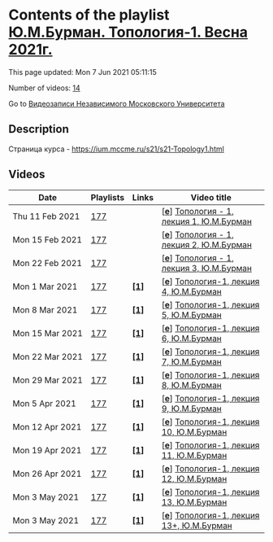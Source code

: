 # Contents of the playlist [Ю.М.Бурман. Топология-1. Весна 2021г.](https://www.youtube.com/playlist?list=PLp9ABVh6_x4HCUSciFWmZPS7J7Y9rfK1K)

This page updated: Mon 7 Jun 2021 05:11:15

Number of videos: [14](#videos)

Go to [Видеозаписи Независимого Московского Университета](../README.md)

## Description

Страница курса - <https://ium.mccme.ru/s21/s21-Topology1.html>

## Videos

|Date|Playlists|Links|Video title|
|---|---|---|---|
| Thu&nbsp;11&nbsp;Feb&nbsp;2021 | [177](../playlists/177 "Ю.М.Бурман. Топология-1. Весна 2021г.") |  | [[**e**](https://studio.youtube.com/video/K_QTyVSzo4k/edit "Edit")] [Топология - 1, лекция 1, Ю.М.Бурман](https://www.youtube.com/watch?v=K_QTyVSzo4k&list=PLp9ABVh6_x4HCUSciFWmZPS7J7Y9rfK1K) |
| Mon&nbsp;15&nbsp;Feb&nbsp;2021 | [177](../playlists/177 "Ю.М.Бурман. Топология-1. Весна 2021г.") |  | [[**e**](https://studio.youtube.com/video/dM_rKvmdEsA/edit "Edit")] [Топология - 1, лекция 2, Ю.М.Бурман](https://www.youtube.com/watch?v=dM_rKvmdEsA&list=PLp9ABVh6_x4HCUSciFWmZPS7J7Y9rfK1K) |
| Mon&nbsp;22&nbsp;Feb&nbsp;2021 | [177](../playlists/177 "Ю.М.Бурман. Топология-1. Весна 2021г.") |  | [[**e**](https://studio.youtube.com/video/LLW_ojdhbzQ/edit "Edit")] [Топология - 1, лекция 3, Ю.М.Бурман](https://www.youtube.com/watch?v=LLW_ojdhbzQ&list=PLp9ABVh6_x4HCUSciFWmZPS7J7Y9rfK1K) |
| Mon&nbsp;1&nbsp;Mar&nbsp;2021 | [177](../playlists/177 "Ю.М.Бурман. Топология-1. Весна 2021г.") | [**[1]**](https://ium.mccme.ru/s21/s21-Topology1.html) | [[**e**](https://studio.youtube.com/video/inCGsDJ49a4/edit "Edit")] [Топология-1, лекция 4, Ю.М.Бурман](https://www.youtube.com/watch?v=inCGsDJ49a4&list=PLp9ABVh6_x4HCUSciFWmZPS7J7Y9rfK1K "https://ium.mccme.ru/s21/s21-Topology1.html") |
| Mon&nbsp;8&nbsp;Mar&nbsp;2021 | [177](../playlists/177 "Ю.М.Бурман. Топология-1. Весна 2021г.") | [**[1]**](https://ium.mccme.ru/s21/s21-Topology1.html) | [[**e**](https://studio.youtube.com/video/CLHUupRuQG8/edit "Edit")] [Топология-1, лекция 5, Ю.М.Бурман](https://www.youtube.com/watch?v=CLHUupRuQG8&list=PLp9ABVh6_x4HCUSciFWmZPS7J7Y9rfK1K "https://ium.mccme.ru/s21/s21-Topology1.html") |
| Mon&nbsp;15&nbsp;Mar&nbsp;2021 | [177](../playlists/177 "Ю.М.Бурман. Топология-1. Весна 2021г.") | [**[1]**](https://ium.mccme.ru/s21/s21-Topology1.html) | [[**e**](https://studio.youtube.com/video/p4ptlKVUjxI/edit "Edit")] [Топология-1, лекция 6, Ю.М.Бурман](https://www.youtube.com/watch?v=p4ptlKVUjxI&list=PLp9ABVh6_x4HCUSciFWmZPS7J7Y9rfK1K "https://ium.mccme.ru/s21/s21-Topology1.html") |
| Mon&nbsp;22&nbsp;Mar&nbsp;2021 | [177](../playlists/177 "Ю.М.Бурман. Топология-1. Весна 2021г.") | [**[1]**](https://ium.mccme.ru/s21/s21-Topology1.html) | [[**e**](https://studio.youtube.com/video/NeM8evkYUkQ/edit "Edit")] [Топология-1, лекция 7, Ю.М.Бурман](https://www.youtube.com/watch?v=NeM8evkYUkQ&list=PLp9ABVh6_x4HCUSciFWmZPS7J7Y9rfK1K "https://ium.mccme.ru/s21/s21-Topology1.html") |
| Mon&nbsp;29&nbsp;Mar&nbsp;2021 | [177](../playlists/177 "Ю.М.Бурман. Топология-1. Весна 2021г.") | [**[1]**](https://ium.mccme.ru/s21/s21-Topology1.html) | [[**e**](https://studio.youtube.com/video/soCwe_HmhmA/edit "Edit")] [Топология-1, лекция 8, Ю.М.Бурман](https://www.youtube.com/watch?v=soCwe_HmhmA&list=PLp9ABVh6_x4HCUSciFWmZPS7J7Y9rfK1K "https://ium.mccme.ru/s21/s21-Topology1.html") |
| Mon&nbsp;5&nbsp;Apr&nbsp;2021 | [177](../playlists/177 "Ю.М.Бурман. Топология-1. Весна 2021г.") | [**[1]**](https://ium.mccme.ru/s21/s21-Topology1.html) | [[**e**](https://studio.youtube.com/video/6m5m2lkYFDc/edit "Edit")] [Топология-1, лекция 9, Ю.М.Бурман](https://www.youtube.com/watch?v=6m5m2lkYFDc&list=PLp9ABVh6_x4HCUSciFWmZPS7J7Y9rfK1K "https://ium.mccme.ru/s21/s21-Topology1.html") |
| Mon&nbsp;12&nbsp;Apr&nbsp;2021 | [177](../playlists/177 "Ю.М.Бурман. Топология-1. Весна 2021г.") | [**[1]**](https://ium.mccme.ru/s21/s21-Topology1.html) | [[**e**](https://studio.youtube.com/video/yW6hBKcDBSg/edit "Edit")] [Топология-1, лекция 10, Ю.М.Бурман](https://www.youtube.com/watch?v=yW6hBKcDBSg&list=PLp9ABVh6_x4HCUSciFWmZPS7J7Y9rfK1K "https://ium.mccme.ru/s21/s21-Topology1.html") |
| Mon&nbsp;19&nbsp;Apr&nbsp;2021 | [177](../playlists/177 "Ю.М.Бурман. Топология-1. Весна 2021г.") | [**[1]**](https://ium.mccme.ru/s21/s21-Topology1.html) | [[**e**](https://studio.youtube.com/video/m4ZZQPElfts/edit "Edit")] [Топология-1, лекция 11, Ю.М.Бурман](https://www.youtube.com/watch?v=m4ZZQPElfts&list=PLp9ABVh6_x4HCUSciFWmZPS7J7Y9rfK1K "https://ium.mccme.ru/s21/s21-Topology1.html") |
| Mon&nbsp;26&nbsp;Apr&nbsp;2021 | [177](../playlists/177 "Ю.М.Бурман. Топология-1. Весна 2021г.") | [**[1]**](https://ium.mccme.ru/s21/s21-Topology1.html) | [[**e**](https://studio.youtube.com/video/TfYtNMthggE/edit "Edit")] [Топология-1, лекция 12, Ю.М.Бурман](https://www.youtube.com/watch?v=TfYtNMthggE&list=PLp9ABVh6_x4HCUSciFWmZPS7J7Y9rfK1K "https://ium.mccme.ru/s21/s21-Topology1.html") |
| Mon&nbsp;3&nbsp;May&nbsp;2021 | [177](../playlists/177 "Ю.М.Бурман. Топология-1. Весна 2021г.") | [**[1]**](https://ium.mccme.ru/s21/s21-Topology1.html) | [[**e**](https://studio.youtube.com/video/aOzrnNQj168/edit "Edit")] [Топология-1, лекция 13, Ю.М.Бурман](https://www.youtube.com/watch?v=aOzrnNQj168&list=PLp9ABVh6_x4HCUSciFWmZPS7J7Y9rfK1K "https://ium.mccme.ru/s21/s21-Topology1.html") |
| Mon&nbsp;3&nbsp;May&nbsp;2021 | [177](../playlists/177 "Ю.М.Бурман. Топология-1. Весна 2021г.") | [**[1]**](https://ium.mccme.ru/s21/s21-Topology1.html) | [[**e**](https://studio.youtube.com/video/IQxfBB1iuLU/edit "Edit")] [Топология-1, лекция 13+, Ю.М.Бурман](https://www.youtube.com/watch?v=IQxfBB1iuLU&list=PLp9ABVh6_x4HCUSciFWmZPS7J7Y9rfK1K "https://ium.mccme.ru/s21/s21-Topology1.html") |
